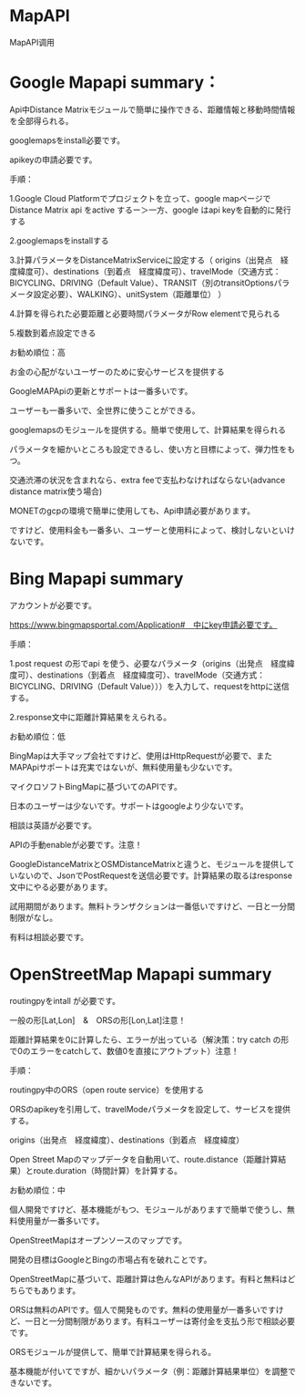 # MapAPI
MapAPI调用

# Google Mapapi summary：

Api中Distance Matrixモジュールで簡単に操作できる、距離情報と移動時間情報を全部得られる。

googlemapsをinstall必要です。

apikeyの申請必要です。

手順：

1.Google Cloud Platformでプロジェクトを立って、google mapページで Distance Matrix api をactive するー＞一方、google はapi keyを自動的に発行する

2.googlemapsをinstallする

3.計算パラメータをDistanceMatrixServiceに設定する（
origins（出発点　経度緯度可）、destinations（到着点　経度緯度可）、travelMode（交通方式：BICYCLING、DRIVING（Default Value）、TRANSIT（別のtransitOptionsパラメータ設定必要）、WALKING）、unitSystem（距離單位）
）

4.計算を得られた必要距離と必要時間パラメータがRow elementで見られる

5.複数到着点設定できる

お勧め順位：高

お金の心配がないユーザーのために安心サービスを提供する

GoogleMAPApiの更新とサポートは一番多いです。

ユーザーも一番多いで、全世界に使うことができる。

googlemapsのモジュールを提供する。簡単で使用して、計算結果を得られる

パラメータを細かいところも設定できるし、使い方と目標によって、弾力性をもつ。

交通渋滞の状況を含まれなら、extra feeで支払わなければならない(advance distance matrix使う場合)

MONETのgcpの環境で簡単に使用しても、Api申請必要があります。

ですけど、使用料金も一番多い、ユーザーと使用料によって、検討しないといけないです。


# Bing Mapapi summary

アカウントが必要です。

https://www.bingmapsportal.com/Application#　中にkey申請必要です。

手順：

1.post request の形でapi を使う、必要なパラメータ（origins（出発点　経度緯度可）、destinations（到着点　経度緯度可）、travelMode（交通方式：BICYCLING、DRIVING（Default Value）））を入力して、requestをhttpに送信する。

2.response文中に距離計算結果をえられる。

お勧め順位：低

BingMapは大手マップ会社ですけど、使用はHttpRequestが必要で、またMAPApiサポートは充実ではないが、無料使用量も少ないです。

マイクロソフトBingMapに基づいてのAPIです。

日本のユーザーは少ないです。サポートはgoogleより少ないです。

相談は英語が必要です。

APIの手動enableが必要です。注意！

GoogleDistanceMatrixとOSMDistanceMatrixと違うと、モジュールを提供していないので、JsonでPostRequestを送信必要です。計算結果の取るはresponse文中にやる必要があります。

試用期間があります。無料トランザクションは一番低いですけど、一日と一分間制限がなし。

有料は相談必要です。

# OpenStreetMap  Mapapi summary

routingpyをintall が必要です。

一般の形[Lat,Lon]　&　ORSの形[Lon,Lat]注意！

距離計算結果を0に計算したら、エラーが出っている（解決策：try catch の形で0のエラーをcatchして、数値0を直接にアウトプット）注意！

手順：

routingpy中のORS（open route service）を使用する

ORSのapikeyを引用して、travelModeパラメータを設定して、サービスを提供する。

origins（出発点　経度緯度）、destinations（到着点　経度緯度）

Open Street Mapのマップデータを自動用いて、route.distance（距離計算結果）とroute.duration（時間計算）を計算する。

お勧め順位：中 

個人開発ですけど、基本機能がもつ、モジュールがありますで簡単で使うし、無料使用量が一番多いです。

OpenStreetMapはオープンソースのマップです。

開発の目標はGoogleとBingの市場占有を破れことです。

OpenStreetMapに基づいて、距離計算は色んなAPIがあります。有料と無料はどちらでもあります。

ORSは無料のAPIです。個人で開発ものです。無料の使用量が一番多いですけど、一日と一分間制限があります。有料ユーザーは寄付金を支払う形で相談必要です。

ORSモジュールが提供して、簡単で計算結果を得られる。

基本機能が付いてですが、細かいパラメータ（例：距離計算結果単位）を調整できないです。
